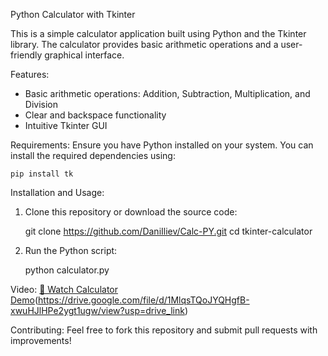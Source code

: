Python Calculator with Tkinter

This is a simple calculator application built using Python and the Tkinter library. The calculator provides basic arithmetic operations and a user-friendly graphical interface.

Features:
- Basic arithmetic operations: Addition, Subtraction, Multiplication, and Division
- Clear and backspace functionality
- Intuitive Tkinter GUI

Requirements:
Ensure you have Python installed on your system. You can install the required dependencies using:

    pip install tk

Installation and Usage:
1. Clone this repository or download the source code:
   
    git clone https://github.com/DaniIliev/Calc-PY.git
    cd tkinter-calculator

2. Run the Python script:

    python calculator.py

Video:
[🎥 Watch Calculator Demo](/video/app.png)(https://drive.google.com/file/d/1MlqsTQoJYQHgfB-xwuHJlHPe2ygt1ugw/view?usp=drive_link)


Contributing:
Feel free to fork this repository and submit pull requests with improvements!


